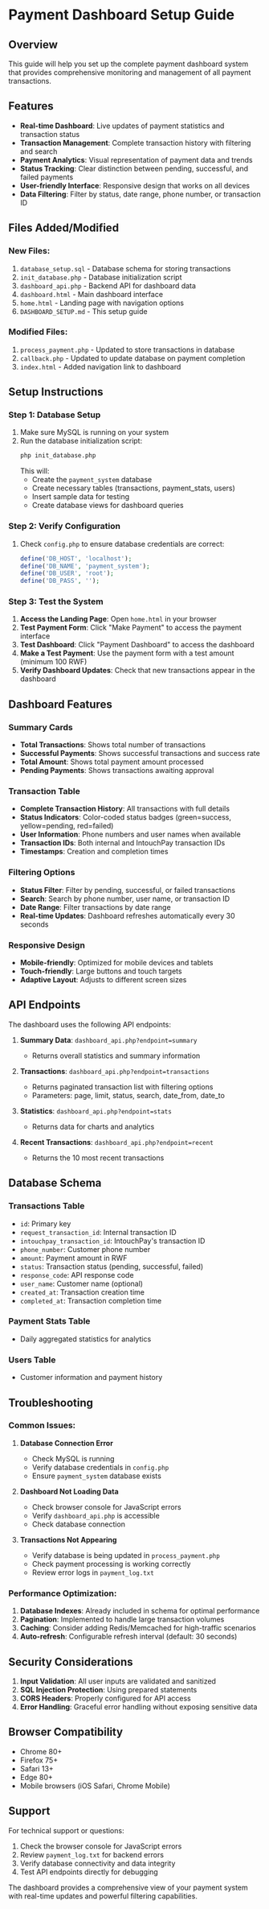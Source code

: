 # Payment Dashboard Setup Guide

## Overview
This guide will help you set up the complete payment dashboard system that provides comprehensive monitoring and management of all payment transactions.

## Features
- **Real-time Dashboard**: Live updates of payment statistics and transaction status
- **Transaction Management**: Complete transaction history with filtering and search
- **Payment Analytics**: Visual representation of payment data and trends
- **Status Tracking**: Clear distinction between pending, successful, and failed payments
- **User-friendly Interface**: Responsive design that works on all devices
- **Data Filtering**: Filter by status, date range, phone number, or transaction ID

## Files Added/Modified

### New Files:
1. `database_setup.sql` - Database schema for storing transactions
2. `init_database.php` - Database initialization script
3. `dashboard_api.php` - Backend API for dashboard data
4. `dashboard.html` - Main dashboard interface
5. `home.html` - Landing page with navigation options
6. `DASHBOARD_SETUP.md` - This setup guide

### Modified Files:
1. `process_payment.php` - Updated to store transactions in database
2. `callback.php` - Updated to update database on payment completion
3. `index.html` - Added navigation link to dashboard

## Setup Instructions

### Step 1: Database Setup
1. Make sure MySQL is running on your system
2. Run the database initialization script:
   ```bash
   php init_database.php
   ```
   This will:
   - Create the `payment_system` database
   - Create necessary tables (transactions, payment_stats, users)
   - Insert sample data for testing
   - Create database views for dashboard queries

### Step 2: Verify Configuration
1. Check `config.php` to ensure database credentials are correct:
   ```php
   define('DB_HOST', 'localhost');
   define('DB_NAME', 'payment_system');
   define('DB_USER', 'root');
   define('DB_PASS', '');
   ```

### Step 3: Test the System
1. **Access the Landing Page**: Open `home.html` in your browser
2. **Test Payment Form**: Click "Make Payment" to access the payment interface
3. **Test Dashboard**: Click "Payment Dashboard" to access the dashboard
4. **Make a Test Payment**: Use the payment form with a test amount (minimum 100 RWF)
5. **Verify Dashboard Updates**: Check that new transactions appear in the dashboard

## Dashboard Features

### Summary Cards
- **Total Transactions**: Shows total number of transactions
- **Successful Payments**: Shows successful transactions and success rate
- **Total Amount**: Shows total payment amount processed
- **Pending Payments**: Shows transactions awaiting approval

### Transaction Table
- **Complete Transaction History**: All transactions with full details
- **Status Indicators**: Color-coded status badges (green=success, yellow=pending, red=failed)
- **User Information**: Phone numbers and user names when available
- **Transaction IDs**: Both internal and IntouchPay transaction IDs
- **Timestamps**: Creation and completion times

### Filtering Options
- **Status Filter**: Filter by pending, successful, or failed transactions
- **Search**: Search by phone number, user name, or transaction ID
- **Date Range**: Filter transactions by date range
- **Real-time Updates**: Dashboard refreshes automatically every 30 seconds

### Responsive Design
- **Mobile-friendly**: Optimized for mobile devices and tablets
- **Touch-friendly**: Large buttons and touch targets
- **Adaptive Layout**: Adjusts to different screen sizes

## API Endpoints

The dashboard uses the following API endpoints:

1. **Summary Data**: `dashboard_api.php?endpoint=summary`
   - Returns overall statistics and summary information

2. **Transactions**: `dashboard_api.php?endpoint=transactions`
   - Returns paginated transaction list with filtering options
   - Parameters: page, limit, status, search, date_from, date_to

3. **Statistics**: `dashboard_api.php?endpoint=stats`
   - Returns data for charts and analytics

4. **Recent Transactions**: `dashboard_api.php?endpoint=recent`
   - Returns the 10 most recent transactions

## Database Schema

### Transactions Table
- `id`: Primary key
- `request_transaction_id`: Internal transaction ID
- `intouchpay_transaction_id`: IntouchPay's transaction ID
- `phone_number`: Customer phone number
- `amount`: Payment amount in RWF
- `status`: Transaction status (pending, successful, failed)
- `response_code`: API response code
- `user_name`: Customer name (optional)
- `created_at`: Transaction creation time
- `completed_at`: Transaction completion time

### Payment Stats Table
- Daily aggregated statistics for analytics

### Users Table
- Customer information and payment history

## Troubleshooting

### Common Issues:

1. **Database Connection Error**
   - Check MySQL is running
   - Verify database credentials in `config.php`
   - Ensure `payment_system` database exists

2. **Dashboard Not Loading Data**
   - Check browser console for JavaScript errors
   - Verify `dashboard_api.php` is accessible
   - Check database connection

3. **Transactions Not Appearing**
   - Verify database is being updated in `process_payment.php`
   - Check payment processing is working correctly
   - Review error logs in `payment_log.txt`

### Performance Optimization:

1. **Database Indexes**: Already included in schema for optimal performance
2. **Pagination**: Implemented to handle large transaction volumes
3. **Caching**: Consider adding Redis/Memcached for high-traffic scenarios
4. **Auto-refresh**: Configurable refresh interval (default: 30 seconds)

## Security Considerations

1. **Input Validation**: All user inputs are validated and sanitized
2. **SQL Injection Protection**: Using prepared statements
3. **CORS Headers**: Properly configured for API access
4. **Error Handling**: Graceful error handling without exposing sensitive data

## Browser Compatibility

- Chrome 80+
- Firefox 75+
- Safari 13+
- Edge 80+
- Mobile browsers (iOS Safari, Chrome Mobile)

## Support

For technical support or questions:
1. Check the browser console for JavaScript errors
2. Review `payment_log.txt` for backend errors
3. Verify database connectivity and data integrity
4. Test API endpoints directly for debugging

The dashboard provides a comprehensive view of your payment system with real-time updates and powerful filtering capabilities.
